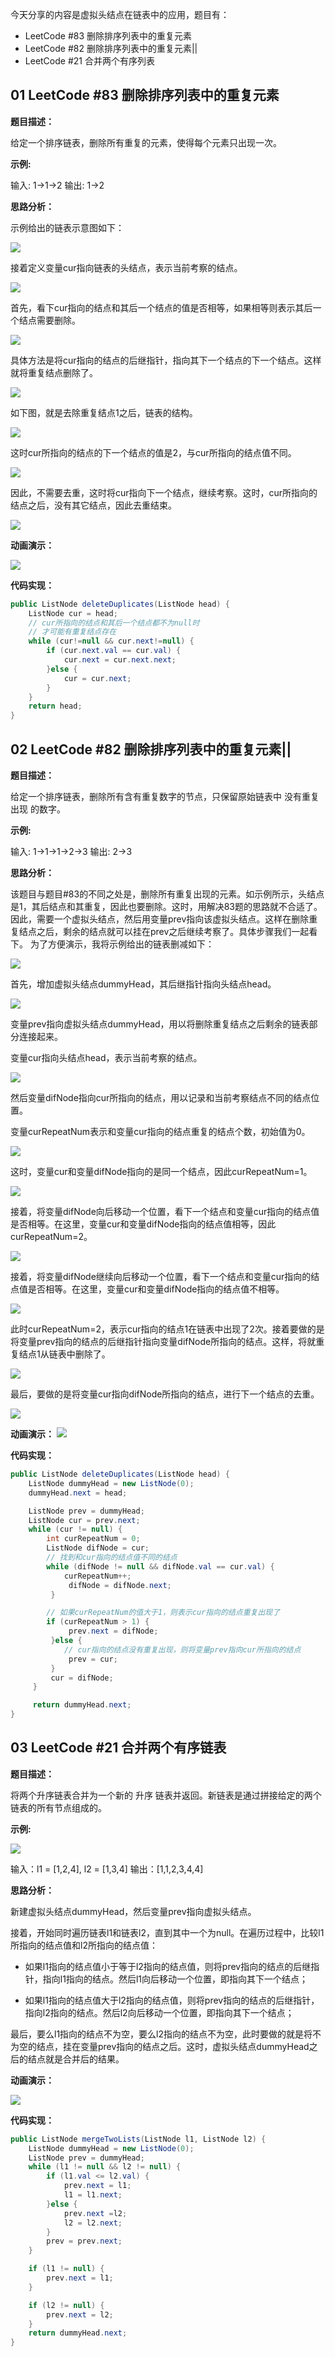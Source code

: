 今天分享的内容是虚拟头结点在链表中的应用，题目有：
* LeetCode #83 删除排序列表中的重复元素
* LeetCode #82 删除排序列表中的重复元素||
* LeetCode #21 合并两个有序列表



## 01 LeetCode #83 删除排序列表中的重复元素

**题目描述：**

给定一个排序链表，删除所有重复的元素，使得每个元素只出现一次。

**示例:**

输入: 1->1->2
输出: 1->2

**思路分析：**

示例给出的链表示意图如下：

![](../pictures/linkedlist/链表LeetCode83.001.jpeg)


接着定义变量cur指向链表的头结点，表示当前考察的结点。

![](../pictures/linkedlist/链表LeetCode83.002.jpeg)


首先，看下cur指向的结点和其后一个结点的值是否相等，如果相等则表示其后一个结点需要删除。

![](../pictures/linkedlist/链表LeetCode83.003.jpeg)


具体方法是将cur指向的结点的后继指针，指向其下一个结点的下一个结点。这样就将重复结点删除了。

![](../pictures/linkedlist/链表LeetCode83.004.jpeg)


如下图，就是去除重复结点1之后，链表的结构。

![](../pictures/linkedlist/链表LeetCode83.005.jpeg)


这时cur所指向的结点的下一个结点的值是2，与cur所指向的结点值不同。

![](../pictures/linkedlist/链表LeetCode83.006.jpeg)


因此，不需要去重，这时将cur指向下一个结点，继续考察。这时，cur所指向的结点之后，没有其它结点，因此去重结束。

![](../pictures/linkedlist/链表LeetCode83.007.jpeg)


**动画演示：**

![](../pictures/linkedlist/LeetCode83动画演示完整版.gif)


**代码实现：**
```java
public ListNode deleteDuplicates(ListNode head) {
    ListNode cur = head;
    // cur所指向的结点和其后一个结点都不为null时
    // 才可能有重复结点存在
    while (cur!=null && cur.next!=null) {
        if (cur.next.val == cur.val) {
            cur.next = cur.next.next;
        }else {
            cur = cur.next;
        }
    }
    return head;
}
```

## 02 LeetCode #82 删除排序列表中的重复元素||

**题目描述：**

给定一个排序链表，删除所有含有重复数字的节点，只保留原始链表中 没有重复出现 的数字。

**示例:**

输入: 1->1->1->2->3
输出: 2->3

**思路分析：**

该题目与题目#83的不同之处是，删除所有重复出现的元素。如示例所示，头结点是1，其后结点和其重复，因此也要删除。这时，用解决83题的思路就不合适了。
因此，需要一个虚拟头结点，然后用变量prev指向该虚拟头结点。这样在删除重复结点之后，剩余的结点就可以挂在prev之后继续考察了。具体步骤我们一起看下。
为了方便演示，我将示例给出的链表删减如下：

![](../pictures/linkedlist/链表LeetCode82.001.jpeg)


首先，增加虚拟头结点dummyHead，其后继指针指向头结点head。

![](../pictures/linkedlist/链表LeetCode82.002.jpeg)


变量prev指向虚拟头结点dummyHead，用以将删除重复结点之后剩余的链表部分连接起来。

变量cur指向头结点head，表示当前考察的结点。

![](../pictures/linkedlist/链表LeetCode82.003.jpeg)


然后变量difNode指向cur所指向的结点，用以记录和当前考察结点不同的结点位置。

变量curRepeatNum表示和变量cur指向的结点重复的结点个数，初始值为0。

![](../pictures/linkedlist/链表LeetCode82.004.jpeg)


这时，变量cur和变量difNode指向的是同一个结点，因此curRepeatNum=1。

![](../pictures/linkedlist/链表LeetCode82.005.jpeg)


接着，将变量difNode向后移动一个位置，看下一个结点和变量cur指向的结点值是否相等。在这里，变量cur和变量difNode指向的结点值相等，因此curRepeatNum=2。

![](../pictures/linkedlist/链表LeetCode82.007.jpeg)


接着，将变量difNode继续向后移动一个位置，看下一个结点和变量cur指向的结点值是否相等。在这里，变量cur和变量difNode指向的结点值不相等。

![](../pictures/linkedlist/链表LeetCode82.008.jpeg)


此时curRepeatNum=2，表示cur指向的结点1在链表中出现了2次。接着要做的是将变量prev指向的结点的后继指针指向变量difNode所指向的结点。这样，将就重复结点1从链表中删除了。

![](../pictures/linkedlist/链表LeetCode82.009.jpeg)


最后，要做的是将变量cur指向difNode所指向的结点，进行下一个结点的去重。

![](../pictures/linkedlist/链表LeetCode82.011.jpeg)


**动画演示：**
![](../pictures/linkedlist/LeetCode82动画演示完整版.gif)


**代码实现：**

```java
public ListNode deleteDuplicates(ListNode head) {
    ListNode dummyHead = new ListNode(0);
    dummyHead.next = head;

    ListNode prev = dummyHead;
    ListNode cur = prev.next;
    while (cur != null) {
        int curRepeatNum = 0;
        ListNode difNode = cur;
        // 找到和cur指向的结点值不同的结点
        while (difNode != null && difNode.val == cur.val) {
            curRepeatNum++;
             difNode = difNode.next;
         }

        // 如果curRepeatNum的值大于1，则表示cur指向的结点重复出现了
        if (curRepeatNum > 1) {
             prev.next = difNode;
         }else {
            // cur指向的结点没有重复出现，则将变量prev指向cur所指向的结点
             prev = cur;
         }
         cur = difNode;
     }

     return dummyHead.next;
}
```

## 03 LeetCode #21 合并两个有序链表

**题目描述：**

将两个升序链表合并为一个新的 升序 链表并返回。新链表是通过拼接给定的两个链表的所有节点组成的。 

**示例:**

![](../pictures/linkedlist/merge_ex1.jpg)



输入：l1 = [1,2,4], l2 = [1,3,4]
输出：[1,1,2,3,4,4]

**思路分析：**

新建虚拟头结点dummyHead，然后变量prev指向虚拟头结点。

接着，开始同时遍历链表l1和链表l2，直到其中一个为null。在遍历过程中，比较l1所指向的结点值和l2所指向的结点值：

* 如果l1指向的结点值小于等于l2指向的结点值，则将prev指向的结点的后继指针，指向l1指向的结点。然后l1向后移动一个位置，即指向其下一个结点；

* 如果l1指向的结点值大于l2指向的结点值，则将prev指向的结点的后继指针，指向l2指向的结点。然后l2向后移动一个位置，即指向其下一个结点；

最后，要么l1指向的结点不为空，要么l2指向的结点不为空，此时要做的就是将不为空的结点，挂在变量prev指向的结点之后。这时，虚拟头结点dummyHead之后的结点就是合并后的结果。

**动画演示：**

![](../pictures/linkedlist/LeetCode21动画演示完整版.gif)



**代码实现：**

```java
public ListNode mergeTwoLists(ListNode l1, ListNode l2) {
    ListNode dummyHead = new ListNode(0);
    ListNode prev = dummyHead;
    while (l1 != null && l2 != null) {
        if (l1.val <= l2.val) {
            prev.next = l1;
            l1 = l1.next;
        }else {
            prev.next =l2;
            l2 = l2.next;
        }
        prev = prev.next;
    }

    if (l1 != null) {
        prev.next = l1;
    }

    if (l2 != null) {
        prev.next = l2;
    }
    return dummyHead.next;
}
```